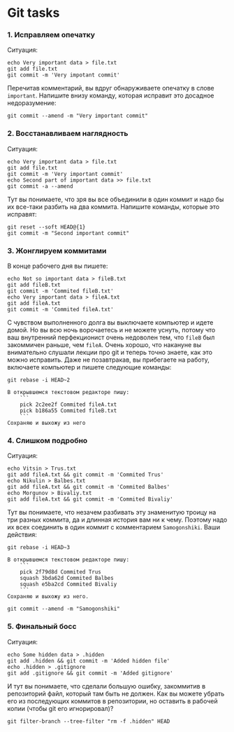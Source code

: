 # Git tasks

### 1. Исправляем опечатку

Ситуация:

```
echo Very important data > file.txt
git add file.txt
git commit -m 'Very impotant commit'
```

Перечитав комментарий, вы вдруг обнаруживаете опечатку в слове `important`. Напишите внизу команду, которая исправит это досадное недоразумение:

```
git commit --amend -m "Very important commit"
```

### 2. Восстанавливаем наглядность

Ситуация:

```
echo Very important data > file.txt
git add file.txt
git commit -m 'Very important commit'
echo Second part of important data >> file.txt
git commit -a --amend
```

Тут вы понимаете, что зря вы все объединили в один коммит и надо бы их все-таки разбить на два коммита. Напишите команды, которые это исправят:

```
git reset --soft HEAD@{1}
git commit -m "Second important commit"
```

### 3. Жонглируем коммитами

В конце рабочего дня вы пишете:

```
echo Not so important data > fileB.txt
git add fileB.txt
git commit -m 'Commited fileB.txt'
echo Very important data > fileA.txt
git add fileA.txt
git commit -m 'Commited fileA.txt'
```

С чувством выполненного долга вы выключаете компьютер и идете домой. Но вы всю ночь ворочаетесь и не можете уснуть, потому что ваш внутренний перфекционист очень недоволен тем, что `fileB` был закоммичен раньше, чем `fileA`. Очень хорошо, что накануне вы внимательно слушали лекции про git и теперь точно знаете, как это можно исправить. Даже не позавтракав, вы прибегаете на работу, включаете компьютер и пишете следующие команды:

```
git rebase -i HEAD~2

В открывшемся текстовом редакторе пишу:
    ```
    pick 2c2ee2f Commited fileA.txt
    pick b186a55 Commited fileB.txt
    ```
Сохраняю и выхожу из него
```

### 4. Слишком подробно

Ситуация:

```
echo Vitsin > Trus.txt
git add fileA.txt && git commit -m 'Commited Trus'
echo Nikulin > Balbes.txt
git add fileA.txt && git commit -m 'Commited Balbes'
echo Morgunov > Bivaliy.txt
git add fileA.txt && git commit -m 'Commited Bivaliy'
```

Тут вы понимаете, что незачем разбивать эту знаменитую троицу на три разных коммита, да и длинная история вам ни к чему. Поэтому надо их всех соединить в один коммит с комментарием `Samogonshiki`. Ваши действия:

```
git rebase -i HEAD~3

В открывшемся текстовом редакторе пишу:
    ```
    pick 2f79d8d Commited Trus
    squash 3bda62d Commited Balbes
    squash e5ba2cd Commited Bivaliy
    ```
Сохраняю и выхожу из него.

git commit --amend -m "Samogonshiki"
```

### 5. Финальный босс

Ситуация:

```
echo Some hidden data > .hidden
git add .hidden && git commit -m 'Added hidden file'
echo .hidden > .gitignore
git add .gitignore && git commit -m 'Added gitignore'
```

И тут вы понимаете, что сделали большую ошибку, закоммитив в репозиторий файл, который там быть не должен. Как вы можете убрать его из последующих коммитов в репозитории, но оставить в рабочей копии (чтобы git его игнорировал)?

```
git filter-branch --tree-filter "rm -f .hidden" HEAD
```